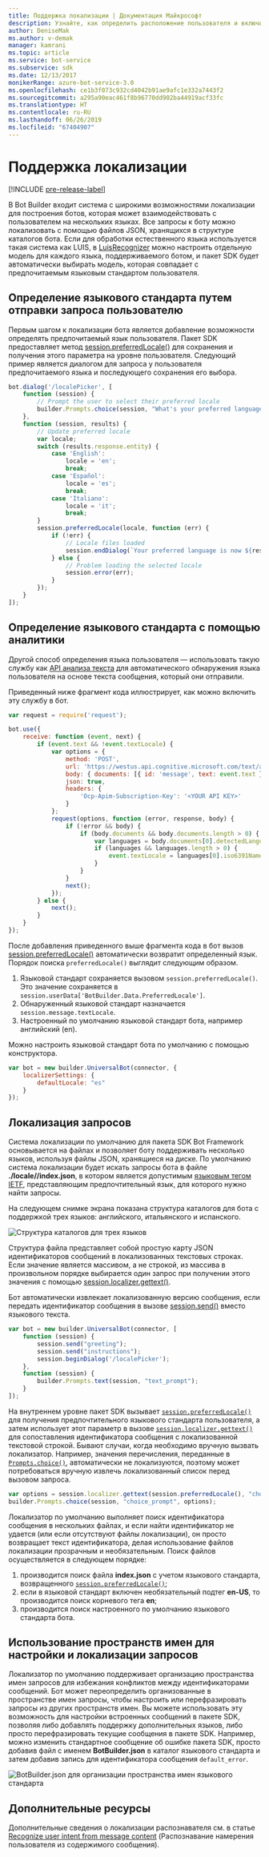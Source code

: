 ```yaml
---
title: Поддержка локализации | Документация Майкрософт
description: Узнайте, как определить расположение пользователя и включить функциональные возможности локализации с помощью пакета SDK Bot Framework для Node.js.
author: DeniseMak
ms.author: v-demak
manager: kamrani
ms.topic: article
ms.service: bot-service
ms.subservice: sdk
ms.date: 12/13/2017
monikerRange: azure-bot-service-3.0
ms.openlocfilehash: ce1b3f073c932cd4042b91ae9afc1e332a7443f2
ms.sourcegitcommit: a295a90eac461f8b96770dd902ba44919acf33fc
ms.translationtype: HT
ms.contentlocale: ru-RU
ms.lasthandoff: 06/26/2019
ms.locfileid: "67404907"
---
```

# <a name="support-localization"></a>Поддержка локализации

[!INCLUDE [pre-release-label](../includes/pre-release-label-v3.md)]

В Bot Builder входит система с широкими возможностями локализации для построения ботов, которая может взаимодействовать с пользователем на нескольких языках. Все запросы к боту можно локализовать с помощью файлов JSON, хранящихся в структуре каталогов бота. Если для обработки естественного языка используется такая система как LUIS, в [LuisRecognizer][LUISRecognizer] можно настроить отдельную модель для каждого языка, поддерживаемого ботом, и пакет SDK будет автоматически выбирать модель, которая совпадает с предпочитаемым языковым стандартом пользователя.

## <a name="determine-the-locale-by-prompting-the-user"></a>Определение языкового стандарта путем отправки запроса пользователю
Первым шагом к локализации бота является добавление возможности определять предпочитаемый язык пользователя. Пакет SDK предоставляет метод [session.preferredLocale()][preferredLocal] для сохранения и получения этого параметра на уровне пользователя. Следующий пример является диалогом для запроса у пользователя предпочитаемого языка и последующего сохранения его выбора.

``` javascript
bot.dialog('/localePicker', [
    function (session) {
        // Prompt the user to select their preferred locale
        builder.Prompts.choice(session, "What's your preferred language?", 'English|Español|Italiano');
    },
    function (session, results) {
        // Update preferred locale
        var locale;
        switch (results.response.entity) {
            case 'English':
                locale = 'en';
                break;
            case 'Español':
                locale = 'es';
                break;
            case 'Italiano':
                locale = 'it';
                break;
        }
        session.preferredLocale(locale, function (err) {
            if (!err) {
                // Locale files loaded
                session.endDialog(`Your preferred language is now ${results.response.entity}`);
            } else {
                // Problem loading the selected locale
                session.error(err);
            }
        });
    }
]);
```

## <a name="determine-the-locale-by-using-analytics"></a>Определение языкового стандарта с помощью аналитики
Другой способ определения языка пользователя — использовать такую службу как [API анализа текста](/azure/cognitive-services/cognitive-services-text-analytics-quick-start) для автоматического обнаружения языка пользователя на основе текста сообщения, который они отправили.

Приведенный ниже фрагмент кода иллюстрирует, как можно включить эту службу в бот.
``` javascript
var request = require('request');

bot.use({
    receive: function (event, next) {
        if (event.text && !event.textLocale) {
            var options = {
                method: 'POST',
                url: 'https://westus.api.cognitive.microsoft.com/text/analytics/v2.0/languages?numberOfLanguagesToDetect=1',
                body: { documents: [{ id: 'message', text: event.text }]},
                json: true,
                headers: {
                    'Ocp-Apim-Subscription-Key': '<YOUR API KEY>'
                }
            };
            request(options, function (error, response, body) {
                if (!error && body) {
                    if (body.documents && body.documents.length > 0) {
                        var languages = body.documents[0].detectedLanguages;
                        if (languages && languages.length > 0) {
                            event.textLocale = languages[0].iso6391Name;
                        }
                    }
                }
                next();
            });
        } else {
            next();
        }
    }
});
```

После добавления приведенного выше фрагмента кода в бот вызов [session.preferredLocale()][preferredLocal] автоматически возвратит определенный язык. Порядок поиска `preferredLocale()` выглядит следующим образом.
1. Языковой стандарт сохраняется вызовом `session.preferredLocale()`. Это значение сохраняется в `session.userData['BotBuilder.Data.PreferredLocale']`.
2. Обнаруженный языковой стандарт назначается `session.message.textLocale`.
3. Настроенный по умолчанию языковой стандарт бота, например английский (en).

Можно настроить языковой стандарт бота по умолчанию с помощью конструктора.

```javascript
var bot = new builder.UniversalBot(connector, {
    localizerSettings: { 
        defaultLocale: "es" 
    }
});
```

## <a name="localize-prompts"></a>Локализация запросов
Система локализации по умолчанию для пакета SDK Bot Framework основывается на файлах и позволяет боту поддерживать несколько языков, используя файлы JSON, хранящиеся на диске. По умолчанию система локализации будет искать запросы бота в файле **./locale/<IETF TAG>/index.json**, в котором <IETF TAG> является допустимым [языковым тегом IETF][IEFT], представляющим предпочтительный язык, для которого нужно найти запросы. 

На следующем снимке экрана показана структура каталогов для бота с поддержкой трех языков: английского, итальянского и испанского.

![Структура каталогов для трех языков](../media/locale-dir.png)

Структура файла представляет собой простую карту JSON идентификаторов сообщений в локализованных текстовых строках. Если значение является массивом, а не строкой, из массива в произвольном порядке выбирается один запрос при получении этого значения с помощью [session.localizer.gettext()][GetText]. 

Бот автоматически извлекает локализованную версию сообщения, если передать идентификатор сообщения в вызове [session.send()](http://docs.botframework.com/node/builder/chat-reference/classes/_botbuilder_d_.session#send) вместо языкового текста.

```javascript
var bot = new builder.UniversalBot(connector, [
    function (session) {
        session.send("greeting");
        session.send("instructions");
        session.beginDialog('/localePicker');
    },
    function (session) {
        builder.Prompts.text(session, "text_prompt");
    }
]);
```

На внутреннем уровне пакет SDK вызывает [`session.preferredLocale()`][preferredLocale] для получения предпочтительного языкового стандарта пользователя, а затем использует этот параметр в вызове [`session.localizer.gettext()`][GetText] для сопоставления идентификатора сообщения с локализованной текстовой строкой.  Бывают случаи, когда необходимо вручную вызвать локализатор. Например, значения перечисления, переданные в [`Prompts.choice()`][promptsChoice], автоматически не локализуются, поэтому может потребоваться вручную извлечь локализованный список перед вызовом запроса.

```javascript
var options = session.localizer.gettext(session.preferredLocale(), "choice_options");
builder.Prompts.choice(session, "choice_prompt", options);
```

Локализатор по умолчанию выполняет поиск идентификатора сообщения в нескольких файлах, и если найти идентификатор не удается (или если отсутствуют файлы локализации), он просто возвращает текст идентификатора, делая использование файлов локализации прозрачным и необязательным.  Поиск файлов осуществляется в следующем порядке:

1. производится поиск файла **index.json** с учетом языкового стандарта, возвращенного [`session.preferredLocale()`][preferredLocale];
2. если в языковой стандарт включен необязательный подтег **en-US**, то производится поиск корневого тега **en**;
3. производится поиск настроенного по умолчанию языкового стандарта бота.

## <a name="use-namespaces-to-customize-and-localize-prompts"></a>Использование пространств имен для настройки и локализации запросов
Локализатор по умолчанию поддерживает организацию пространства имен запросов для избежания конфликтов между идентификаторами сообщений.  Бот может переопределить организованные в пространстве имен запросы, чтобы настроить или перефразировать запросы из других пространств имен.  Вы можете использовать эту возможность для настройки встроенных сообщений в пакете SDK, позволяя либо добавлять поддержку дополнительных языков, либо просто перефразировать текущие сообщения в пакете SDK.  Например, можно изменить стандартное сообщение об ошибке пакета SDK, просто добавив файл с именем **BotBuilder.json** в каталог языкового стандарта и затем добавив запись для идентификатора сообщения `default_error`.

![BotBuilder.json для организации пространства имен языкового стандарта](../media/locale-namespacing.png)


## <a name="additional-resources"></a>Дополнительные ресурсы

Дополнительные сведения о локализации распознавателя см. в статье [Recognize user intent from message content](bot-builder-nodejs-recognize-intent-messages.md) (Распознавание намерения пользователя из содержимого сообщения).


[LUIS]: https://www.luis.ai/
[IMessage]: http://docs.botframework.com/node/builder/chat-reference/interfaces/_botbuilder_d_.imessage
[IntentRecognizerSetOptions]: https://docs.botframework.com/node/builder/chat-reference/interfaces/_botbuilder_d_.iintentrecognizersetoptions.html
[LUISRecognizer]: https://docs.botframework.com/node/builder/chat-reference/classes/_botbuilder_d_.luisrecognizer
[LUISSample]: https://aka.ms/v3-js-luisSample
[DisambiguationSample]: https://aka.ms/v3-js-onDisambiguateRoute
[preferredLocal]: https://docs.botframework.com/node/builder/chat-reference/classes/_botbuilder_d_.session#preferredlocale
[preferredLocale]: https://docs.botframework.com/node/builder/chat-reference/classes/_botbuilder_d_.session#preferredlocale
[promptsChoice]: https://docs.botframework.com/node/builder/chat-reference/interfaces/_botbuilder_d_.__global.iprompts.html#choice
[GetText]: https://docs.botframework.com/node/builder/chat-reference/interfaces/_botbuilder_d_.ilocalizer.html#gettext
[IEFT]: https://en.wikipedia.org/wiki/IETF_language_tag

